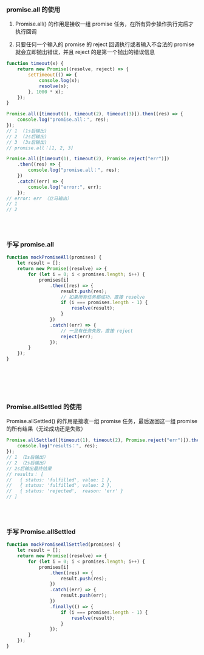### promise.all 的使用

1. Promise.all() 的作用是接收一组 promise 任务，在所有异步操作执行完后才执行回调

2. 只要任何一个输入的 promise 的 reject 回调执行或者输入不合法的 promise 就会立即抛出错误，并且 reject 的是第一个抛出的错误信息

```javascript
function timeout(x) {
    return new Promise((resolve, reject) => {
        setTimeout(() => {
            console.log(x);
            resolve(x);
        }, 1000 * x);
    });
}

Promise.all([timeout(1), timeout(2), timeout(3)]).then((res) => {
    console.log("promise.all：", res);
});
// 1  (1s后输出)
// 2  (2s后输出)
// 3  (3s后输出)
// promise.all：[1, 2, 3]

Promise.all([timeout(1), timeout(2), Promise.reject("err")])
    .then((res) => {
        console.log("promise.all：", res);
    })
    .catch((err) => {
        console.log("error:", err);
    });
// error: err （立马输出）
// 1
// 2
```

</br>
</br>

### 手写 promise.all

```javascript
function mockPromiseAll(promises) {
    let result = [];
    return new Promise((resolve) => {
        for (let i = 0; i < promises.length; i++) {
            promises[i]
                .then((res) => {
                    result.push(res);
                    // 如果所有任务都成功，直接 resolve
                    if (i === promises.length - 1) {
                        resolve(result);
                    }
                })
                .catch((err) => {
                    // 一旦有任务失败，直接 reject
                    reject(err);
                });
        }
    });
}
```

</br>
</br>
</br>
</br>

### Promise.allSettled 的使用

Promise.allSettled() 的作用是接收一组 promise 任务，最后返回这一组 promise 的所有结果（无论成功还是失败）

```javascript
Promise.allSettled([timeout(1), timeout(2), Promise.reject("err")]).then((res) => {
    console.log("results：", res);
});
// 1 （1s后输出）
// 2 （2s后输出）
// 2s后输出最终结果
// results： [
//   { status: 'fulfilled', value: 1 },
//   { status: 'fulfilled', value: 2 },
//   { status: 'rejected',  reason: 'err' }
// ]
```

</br>
</br>

### 手写 Promise.allSettled

```javascript
function mockPromiseAllSettled(promises) {
    let result = [];
    return new Promise((resolve) => {
        for (let i = 0; i < promises.length; i++) {
            promises[i]
                .then((res) => {
                    result.push(res);
                })
                .catch((err) => {
                    result.push(err);
                })
                .finally(() => {
                    if (i === promises.length - 1) {
                        resolve(result);
                    }
                });
        }
    });
}
```

</br>
</br>
